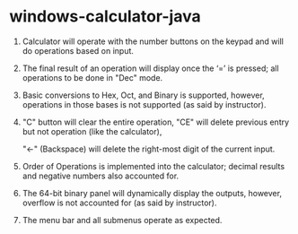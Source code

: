 # windows-calculator-java

1) Calculator will operate with the number buttons on the keypad and will do operations based on input. 

2) The final result of an operation will display once the ‘=’ is pressed; all operations to be done in "Dec" mode.

3) Basic conversions to Hex, Oct, and Binary is supported, however, operations in those bases is not supported (as said by instructor). 

4) "C" button will clear the entire operation, "CE" will delete previous entry but not operation (like the calculator),

   "<-" (Backspace) will delete the right-most digit of the current input. 
   
5) Order of Operations is implemented into the calculator; decimal results and negative numbers also accounted for. 

6) The 64-bit binary panel will dynamically display the outputs, however, overflow is not accounted for (as said by instructor). 

7) The menu bar and all submenus operate as expected. 
